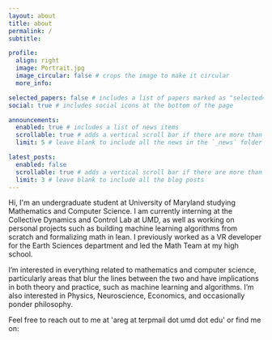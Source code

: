 ```yaml
---
layout: about
title: about
permalink: /
subtitle: 

profile:
  align: right
  image: Portrait.jpg
  image_circular: false # crops the image to make it circular
  more_info: 

selected_papers: false # includes a list of papers marked as "selected={true}"
social: true # includes social icons at the bottom of the page

announcements:
  enabled: true # includes a list of news items
  scrollable: true # adds a vertical scroll bar if there are more than 3 news items
  limit: 5 # leave blank to include all the news in the `_news` folder

latest_posts:
  enabled: false
  scrollable: true # adds a vertical scroll bar if there are more than 3 new posts items
  limit: 3 # leave blank to include all the blog posts
---
```


Hi, I'm an undergraduate student at University of Maryland studying Mathematics and Computer Science. I am currently interning at the Collective Dynamics and Control Lab at UMD, as well as working on personal projects such as building machine learning algorithms from scratch and formalizing math in lean. I previously worked as a VR developer for the Earth Sciences department and led the Math Team at my high school.

I’m interested in everything related to mathematics and computer science, particularly areas that blur the lines between the two and have implications in both theory and practice, such as machine learning and algorithms. I’m also interested in Physics, Neuroscience, Economics, and occasionally ponder philosophy.

Feel free to reach out to me at 'areg at terpmail dot umd dot edu' or find me on: